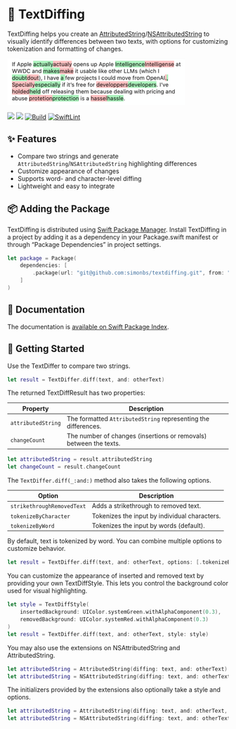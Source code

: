 # 🧬 TextDiffing

TextDiffing helps you create an [AttributedString](https://developer.apple.com/documentation/foundation/attributedstring)/[NSAttributedString](https://developer.apple.com/documentation/foundation/nsattributedstring) to visually identify differences between two texts, with options for customizing tokenization and formatting of changes.

<img src="screenshot.png" width="405"/>

[![](https://img.shields.io/endpoint?url=https%3A%2F%2Fswiftpackageindex.com%2Fapi%2Fpackages%2Fsimonbs%2FTextDiffing%2Fbadge%3Ftype%3Dswift-versions)](https://swiftpackageindex.com/simonbs/TextDiffing)
[![](https://img.shields.io/endpoint?url=https%3A%2F%2Fswiftpackageindex.com%2Fapi%2Fpackages%2Fsimonbs%2FTextDiffing%2Fbadge%3Ftype%3Dplatforms)](https://swiftpackageindex.com/simonbs/TextDiffing)
[![Build](https://github.com/simonbs/TextDiffing/actions/workflows/build.yml/badge.svg)](https://github.com/simonbs/TextDiffing/actions/workflows/build.yml)
[![SwiftLint](https://github.com/simonbs/TextDiffing/actions/workflows/swiftlint.yml/badge.svg)](https://github.com/simonbs/TextDiffing/actions/workflows/swiftlint.yml)

## ✨ Features

- Compare two strings and generate `AttributedString`/`NSAttributedString` highlighting differences
- Customize appearance of changes
- Supports word- and character-level diffing
- Lightweight and easy to integrate

## 📦 Adding the Package

TextDiffing is distributed using [Swift Package Manager](https://www.swift.org/documentation/package-manager/). Install TextDiffing in a project by adding it as a dependency in your Package.swift manifest or through “Package Dependencies” in project settings.

```swift
let package = Package(
    dependencies: [
        .package(url: "git@github.com:simonbs/textdiffing.git", from: "1.0.1")
    ]
)
```

## 📖 Documentation

The documentation is <a href="https://swiftpackageindex.com/simonbs/textdiffing/documentation">available on Swift Package Index</a>.

## 🚀 Getting Started

Use the TextDiffer to compare two strings.

```swift
let result = TextDiffer.diff(text, and: otherText)
```

The returned TextDiffResult has two properties:

|Property|Description|
|-|-|
|`attributedString`|The formatted `AttributedString` representing the differences.|
|`changeCount`|The number of changes (insertions or removals) between the texts.|

```swift
let attributedString = result.attributedString
let changeCount = result.changeCount
```

The `TextDiffer.diff(_:and:)` method also takes the following options.

|Option|Description|
|-|-|
|`strikethroughRemovedText`|Adds a strikethrough to removed text.|
|`tokenizeByCharacter`|Tokenizes the input by individual characters.|
|`tokenizeByWord`|Tokenizes the input by words (default).|

By default, text is tokenized by word. You can combine multiple options to customize behavior.

```swift
let result = TextDiffer.diff(text, and: otherText, options: [.tokenizeByCharacter, .strikethroughRemovedText])
```

You can customize the appearance of inserted and removed text by providing your own TextDiffStyle. This lets you control the background color used for visual highlighting.

```swift
let style = TextDiffStyle(
    insertedBackground: UIColor.systemGreen.withAlphaComponent(0.3),
    removedBackground: UIColor.systemRed.withAlphaComponent(0.3)
)
let result = TextDiffer.diff(text, and: otherText, style: style)
```

You may also use the extensions on NSAttributedString and AttributedString.

```swift
let attributedString = AttributedString(diffing: text, and: otherText)
let attributedString = NSAttributedString(diffing: text, and: otherText)
```

The initializers provided by the extensions also optionally take a style and options.

```swift
let attributedString = AttributedString(diffing: text, and: otherText, style: style, options: options)
let attributedString = NSAttributedString(diffing: text, and: otherText, style: style, options: options)
```

